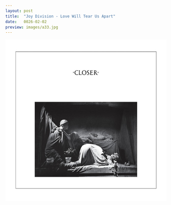 ```yaml
---
layout: post
title:  "Joy Division - Love Will Tear Us Apart"
date:   0026-02-02
preview: images/a33.jpg
---
```


![Joy Division - Closer](/images/a33.jpg)
